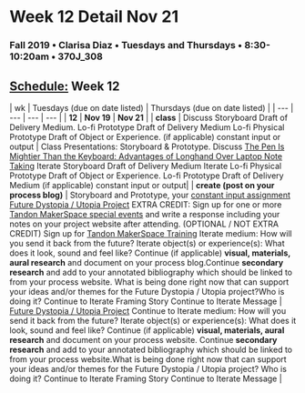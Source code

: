 # Week 12 Detail Nov 21

### Fall 2019 • Clarisa Diaz • Tuesdays and Thursdays • 8:30-10:20am • 370J_308

## [Schedule:](./) Week 12

| wk | Tuesdays \(due on date listed\) | Thursdays \(due on date listed\) |
| --- | --- | --- | --- |
| **12** | **Nov 19** | **Nov 21** |
| **class** | Discuss Storyboard Draft of Delivery Medium. Lo-fi Prototype Draft of Delivery Medium Lo-fi Physical Prototype Draft of Object or Experience. \(if applicable\) constant input or output | Class Presentations: Storyboard & Prototype. Discuss [The Pen Is Mightier Than the Keyboard: Advantages of Longhand Over Laptop Note Taking](https://cpb-us-w2.wpmucdn.com/sites.udel.edu/dist/6/132/files/2010/11/Psychological-Science-2014-Mueller-0956797614524581-1u0h0yu.pdf) Iterate Storyboard Draft of Delivery Medium Iterate Lo-fi Physical Prototype Draft of Object or Experience. Lo-fi Prototype Draft of Delivery Medium \(if applicable\) constant input or output|
| **create \(post on your process blog\)** | Storyboard and Prototype, your [constant input assignment](constant-input-or-output.md)   [Future Dystopia / Utopia Project](future-dystopia-utopia-project.md) EXTRA CREDIT: Sign up for one or more [Tandon MakerSpace special events](http://makerspace.engineering.nyu.edu/design-lab-calendar/) and write a response including your notes on your project website after attending. \(OPTIONAL / NOT EXTRA CREDIT\) Sign up for [Tandon MakerSpace Training](http://makerspace.engineering.nyu.edu/design-lab-calendar/) Iterate medium: How will you send it back from the future? Iterate object\(s\) or experience\(s\): What does it look, sound and feel like? Continue \(if applicable\) **visual, materials, aural research** and document on your process blog.Continue **secondary research** and add to your annotated bibliography which should be linked to from your process website. What is being done right now that can support your ideas and/or themes for the Future Dystopia / Utopia project?Who is doing it? Continue to Iterate Framing Story Continue to Iterate Message | [Future Dystopia / Utopia Project](future-dystopia-utopia-project.md) Continue to Iterate medium: How will you send it back from the future? Iterate object\(s\) or experience\(s\): What does it look, sound and feel like? Continue \(if applicable\) **visual, materials, aural research** and document on your process website. Continue **secondary research** and add to your annotated bibliography which should be linked to from your process website.What is being done right now that can support your ideas and/or themes for the Future Dystopia / Utopia project? Who is doing it? Continue to Iterate Framing Story Continue to Iterate Message |

